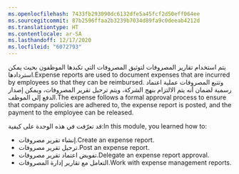 ```yaml
---
ms.openlocfilehash: 7433fb293090dc6132dfe5a45fcf2d50eff064ee
ms.sourcegitcommit: 87b2596ffaa2b3239b7034d89fa9c0deeab4212d
ms.translationtype: HT
ms.contentlocale: ar-SA
ms.lasthandoff: 12/17/2020
ms.locfileid: "6072793"
---
```

<span data-ttu-id="a6671-101">يتم استخدام تقارير المصروفات لتوثيق المصروفات التي تكبدها الموظفون بحيث يمكن استردادها.</span><span class="sxs-lookup"><span data-stu-id="a6671-101">Expense reports are used to document expenses that are incurred by employees so that they can be reimbursed.</span></span> <span data-ttu-id="a6671-102">وتتبع المصروفات عملية اعتماد رسمية لضمان أنه يتم الالتزام بنهج الشركة، ويتم ترحيل تقرير المصروفات، ويمكن إصدار الدفع إلى الموظف.</span><span class="sxs-lookup"><span data-stu-id="a6671-102">The expense follows a formal approval process to ensure that company policies are adhered to, the expense report is posted, and the payment to the employee can be released.</span></span> 

<span data-ttu-id="a6671-103">قد تعرّفت في هذه الوحدة على كيفية:</span><span class="sxs-lookup"><span data-stu-id="a6671-103">In this module, you learned how to:</span></span> 

- <span data-ttu-id="a6671-104">إنشاء تقرير مصروفات.</span><span class="sxs-lookup"><span data-stu-id="a6671-104">Create an expense report.</span></span>
- <span data-ttu-id="a6671-105">ترحيل تقرير مصروفات.</span><span class="sxs-lookup"><span data-stu-id="a6671-105">Post an expense report.</span></span>
- <span data-ttu-id="a6671-106">تفويض اعتماد تقرير مصروفات.</span><span class="sxs-lookup"><span data-stu-id="a6671-106">Delegate an expense report approval.</span></span>
- <span data-ttu-id="a6671-107">التعامل مع تقارير إدارة المصروفات.</span><span class="sxs-lookup"><span data-stu-id="a6671-107">Work with expense management reports.</span></span>

